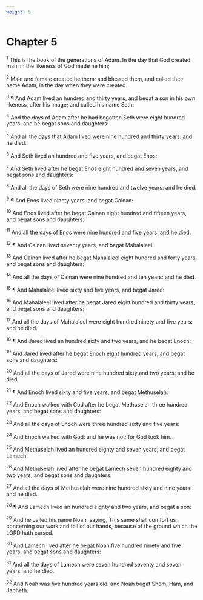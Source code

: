 ```yaml
---
weight: 5
---
```


# Chapter 5

<sup>1</sup> This is the book of the generations of Adam. In the day that God created man, in the likeness of God made he him; 

<sup>2</sup> Male and female created he them; and blessed them, and called their name Adam, in the day when they were created. 

<sup>3</sup> ¶ And Adam lived an hundred and thirty years, and begat a son in his own likeness, after his image; and called his name Seth: 

<sup>4</sup> And the days of Adam after he had begotten Seth were eight hundred years: and he begat sons and daughters: 

<sup>5</sup> And all the days that Adam lived were nine hundred and thirty years: and he died. 

<sup>6</sup> And Seth lived an hundred and five years, and begat Enos: 

<sup>7</sup> And Seth lived after he begat Enos eight hundred and seven years, and begat sons and daughters: 

<sup>8</sup> And all the days of Seth were nine hundred and twelve years: and he died. 

<sup>9</sup> ¶ And Enos lived ninety years, and begat Cainan: 

<sup>10</sup> And Enos lived after he begat Cainan eight hundred and fifteen years, and begat sons and daughters: 

<sup>11</sup> And all the days of Enos were nine hundred and five years: and he died. 

<sup>12</sup> ¶ And Cainan lived seventy years, and begat Mahalaleel: 

<sup>13</sup> And Cainan lived after he begat Mahalaleel eight hundred and forty years, and begat sons and daughters: 

<sup>14</sup> And all the days of Cainan were nine hundred and ten years: and he died. 

<sup>15</sup> ¶ And Mahalaleel lived sixty and five years, and begat Jared: 

<sup>16</sup> And Mahalaleel lived after he begat Jared eight hundred and thirty years, and begat sons and daughters: 

<sup>17</sup> And all the days of Mahalaleel were eight hundred ninety and five years: and he died. 

<sup>18</sup> ¶ And Jared lived an hundred sixty and two years, and he begat Enoch: 

<sup>19</sup> And Jared lived after he begat Enoch eight hundred years, and begat sons and daughters: 

<sup>20</sup> And all the days of Jared were nine hundred sixty and two years: and he died. 

<sup>21</sup> ¶ And Enoch lived sixty and five years, and begat Methuselah: 

<sup>22</sup> And Enoch walked with God after he begat Methuselah three hundred years, and begat sons and daughters: 

<sup>23</sup> And all the days of Enoch were three hundred sixty and five years: 

<sup>24</sup> And Enoch walked with God: and he was not; for God took him. 

<sup>25</sup> And Methuselah lived an hundred eighty and seven years, and begat Lamech: 

<sup>26</sup> And Methuselah lived after he begat Lamech seven hundred eighty and two years, and begat sons and daughters: 

<sup>27</sup> And all the days of Methuselah were nine hundred sixty and nine years: and he died. 

<sup>28</sup> ¶ And Lamech lived an hundred eighty and two years, and begat a son: 

<sup>29</sup> And he called his name Noah, saying, This same shall comfort us concerning our work and toil of our hands, because of the ground which the LORD hath cursed. 

<sup>30</sup> And Lamech lived after he begat Noah five hundred ninety and five years, and begat sons and daughters: 

<sup>31</sup> And all the days of Lamech were seven hundred seventy and seven years: and he died. 

<sup>32</sup> And Noah was five hundred years old: and Noah begat Shem, Ham, and Japheth. 


